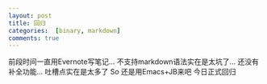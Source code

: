 ```yaml
---
layout: post
title: 回归
categories:  [binary, markdown]
comments: true
---
```


前段时间一直用Evernote写笔记...
不支持markdown语法实在是太坑了...
还没有补全功能...
吐槽点实在是太多了
So 还是用Emacs+JB来吧
今日正式回归